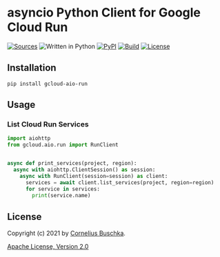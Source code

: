 # asyncio Python Client for Google Cloud Run

[![Sources](https://img.shields.io/badge/sources-github-blue)](https://github.com/cbuschka/gcloud-aio-run) ![Written in Python](https://img.shields.io/badge/python-3.6,%203.7,%203.8,%203.9-blue.svg) [![PyPI](https://img.shields.io/pypi/v/gcloud-aio-run)](https://pypi.org/project/gcloud-aio-run/) [![Build](https://github.com/cbuschka/gcloud-aio-run/workflows/build/badge.svg)](https://github.com/cbuschka/gcloud-aio-run/actions) [![License](https://img.shields.io/badge/license-Apache%202.0-blue.svg)](https://github.com/cbuschka/gcloud-aio-run/blob/master/license.txt)

## Installation

```
pip install gcloud-aio-run
```

## Usage

### List Cloud Run Services

```python
import aiohttp
from gcloud.aio.run import RunClient


async def print_services(project, region):
  async with aiohttp.ClientSession() as session:
    async with RunClient(session=session) as client:
      services = await client.list_services(project, region=region)
      for service in services:
        print(service.name)
```

## License

Copyright (c) 2021 by [Cornelius Buschka](https://github.com/cbuschka).

[Apache License, Version 2.0](./license.txt)